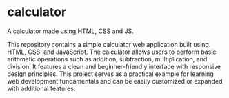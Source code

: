 # calculator
A calculator made  using HTML, CSS and JS.

This repository contains a simple calculator web application built using HTML, CSS, and JavaScript. The calculator allows users to perform basic arithmetic operations such as addition, subtraction, multiplication, and division. It features a clean and beginner-friendly interface with responsive design principles. This project serves as a practical example for learning web development fundamentals and can be easily customized or expanded with additional features.
